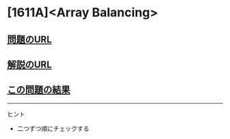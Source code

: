# \[1611A\]\<Array Balancing\>

## [問題のURL](https://codeforces.com/problemset/problem/1661/A)

## [解説のURL](https://codeforces.com/blog/entry/101790)

## [この問題の結果](https://codeforces.com/contest/1661/status/A)

<!---- 「問題の結果の見方」
 PROBLEMS→問題番号一覧→回答者数→accepted＋言語をセレクトする 
 ---->

-----
ヒント

* 二つずつ順にチェックする
